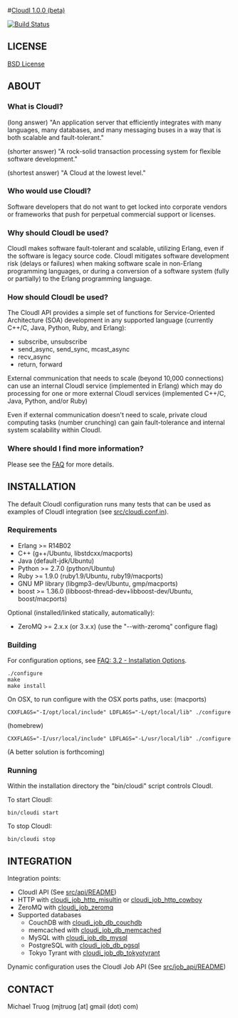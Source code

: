 #[CloudI 1.0.0 (beta)](http://cloudi.org)

[![Build Status](https://secure.travis-ci.org/okeuday/CloudI.png?branch=develop)](http://travis-ci.org/okeuday/CloudI)

## LICENSE

[BSD License](https://github.com/okeuday/CloudI/blob/master/src/LICENSE)

## ABOUT

### What is CloudI?

(long answer) "An application server that efficiently integrates with many
languages, many databases, and many messaging buses in a way that is both
scalable and fault-tolerant."

(shorter answer) "A rock-solid transaction processing system for flexible
software development."

(shortest answer) "A Cloud at the lowest level."

### Who would use CloudI?

Software developers that do not want to get locked into corporate vendors
or frameworks that push for perpetual commercial support or licenses.

### Why should CloudI be used?

CloudI makes software fault-tolerant and scalable, utilizing Erlang,
even if the software is legacy source code.  CloudI mitigates
software development risk (delays or failures) when making
software scale in non-Erlang programming languages, or during a conversion
of a software system (fully or partially) to the Erlang programming language.

### How should CloudI be used?

The CloudI API provides a simple set of functions for
Service-Oriented Architecture (SOA) development in any supported language
(currently C++/C, Java, Python, Ruby, and Erlang):

* subscribe, unsubscribe
* send_async, send_sync, mcast_async
* recv_async
* return, forward

External communication that needs to scale (beyond 10,000 connections)
can use an internal CloudI service (implemented in Erlang) which may do
processing for one or more external CloudI services
(implemented C++/C, Java, Python, and/or Ruby)

Even if external communication doesn't need to scale, private cloud
computing tasks (number crunching) can gain fault-tolerance and internal
system scalability within CloudI.

### Where should I find more information?

Please see the [FAQ](http://cloudi.org/faq.html) for more details.

## INSTALLATION

The default CloudI configuration runs many tests that can be used as
examples of CloudI integration
(see [src/cloudi.conf.in](https://github.com/okeuday/CloudI/blob/master/src/cloudi.conf.in)).

### Requirements

* Erlang >= R14B02
* C++ (g++/Ubuntu, libstdcxx/macports)
* Java (default-jdk/Ubuntu)
* Python >= 2.7.0 (python/Ubuntu)
* Ruby >= 1.9.0 (ruby1.9/Ubuntu, ruby19/macports)
* GNU MP library (libgmp3-dev/Ubuntu, gmp/macports)
* boost >= 1.36.0 (libboost-thread-dev+libboost-dev/Ubuntu, boost/macports)

Optional (installed/linked statically, automatically):

* ZeroMQ >= 2.x.x (or 3.x.x) (use the "--with-zeromq" configure flag)

### Building

For configuration options, see [FAQ: 3.2 - Installation Options](http://cloudi.org/faq.html#3_Options).

    ./configure
    make
    make install

On OSX, to run configure with the OSX ports paths, use:
(macports)

    CXXFLAGS="-I/opt/local/include" LDFLAGS="-L/opt/local/lib" ./configure

(homebrew)

    CXXFLAGS="-I/usr/local/include" LDFLAGS="-L/usr/local/lib" ./configure

(A better solution is forthcoming)

### Running

Within the installation directory the "bin/cloudi" script controls CloudI.

To start CloudI:

    bin/cloudi start

To stop CloudI:

    bin/cloudi stop

## INTEGRATION

Integration points:

* CloudI API (See [src/api/README](https://github.com/okeuday/CloudI/tree/master/src/api#readme))
* HTTP with [cloudi_job_http_misultin](https://github.com/okeuday/CloudI/blob/master/src/lib/cloudi_services_internal/src/cloudi_job_http_misultin.erl) or [cloudi_job_http_cowboy](https://github.com/okeuday/CloudI/blob/master/src/lib/cloudi_services_internal/src/cloudi_job_http_cowboy.erl)
* ZeroMQ with [cloudi_job_zeromq](https://github.com/okeuday/CloudI/blob/master/src/lib/cloudi_services_messaging/src/cloudi_job_zeromq.erl)
* Supported databases
  * CouchDB with [cloudi_job_db_couchdb](https://github.com/okeuday/CloudI/blob/master/src/lib/cloudi_services_databases/src/cloudi_job_db_couchdb.erl)
  * memcached with [cloudi_job_db_memcached](https://github.com/okeuday/CloudI/blob/master/src/lib/cloudi_services_databases/src/cloudi_job_db_memcached.erl)
  * MySQL with [cloudi_job_db_mysql](https://github.com/okeuday/CloudI/blob/master/src/lib/cloudi_services_databases/src/cloudi_job_db_mysql.erl)
  * PostgreSQL with [cloudi_job_db_pgsql](https://github.com/okeuday/CloudI/blob/master/src/lib/cloudi_services_databases/src/cloudi_job_db_pgsql.erl)
  * Tokyo Tyrant with [cloudi_job_db_tokyotyrant](https://github.com/okeuday/CloudI/blob/master/src/lib/cloudi_services_databases/src/cloudi_job_db_tokyotyrant.erl)

Dynamic configuration uses the CloudI Job API (See [src/job_api/README](https://github.com/okeuday/CloudI/tree/master/src/job_api#readme))

## CONTACT

Michael Truog (mjtruog [at] gmail (dot) com)

